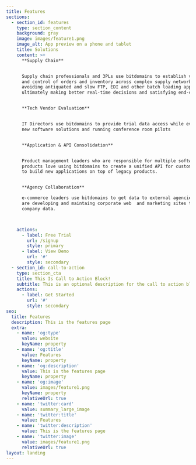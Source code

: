 ```yaml
---
title: Features
sections:
  - section_id: features
    type: section_content
    background: gray
    image: images/feature1.png
    image_alt: App preview on a phone and tablet
    title: Solutions
    content: >+
      **Supply Chain**


      Supply chain professionals and 3PLs use bitdomains to establish visibility
      and control of orders and inventory across complex supply networks,
      avoiding antiquated and slow FTP, EDI and other batch loading approaches,
      ultimately making better real-time decisions and satisfying end-customers


      **Tech Vendor Evaluation**


      IT Directors use bitdomains to provide trial data access while evaluating
      new software solutions and running conference room pilots


      **Application & API Consolidation**


      Product management leaders who are responsible for multiple software
      products love using bitdomains to create a unified API for customers, or
      to build new applications on top of legacy products.


      **Agency Collaboration**

      e-commerce leaders use bitdomains to get data to external agencies that
      are developing and maintaing corporate web  and marketing sites that need
      company data.



    actions:
      - label: Free Trial
        url: /signup
        style: primary
      - label: View Demo
        url: '#'
        style: secondary
  - section_id: call-to-action
    type: section_cta
    title: This Is Call to Action Block!
    subtitle: This is an optional description for the call to action block.
    actions:
      - label: Get Started
        url: '#'
        style: secondary
seo:
  title: Features
  description: This is the features page
  extra:
    - name: 'og:type'
      value: website
      keyName: property
    - name: 'og:title'
      value: Features
      keyName: property
    - name: 'og:description'
      value: This is the features page
      keyName: property
    - name: 'og:image'
      value: images/feature1.png
      keyName: property
      relativeUrl: true
    - name: 'twitter:card'
      value: summary_large_image
    - name: 'twitter:title'
      value: Features
    - name: 'twitter:description'
      value: This is the features page
    - name: 'twitter:image'
      value: images/feature1.png
      relativeUrl: true
layout: landing
---
```

